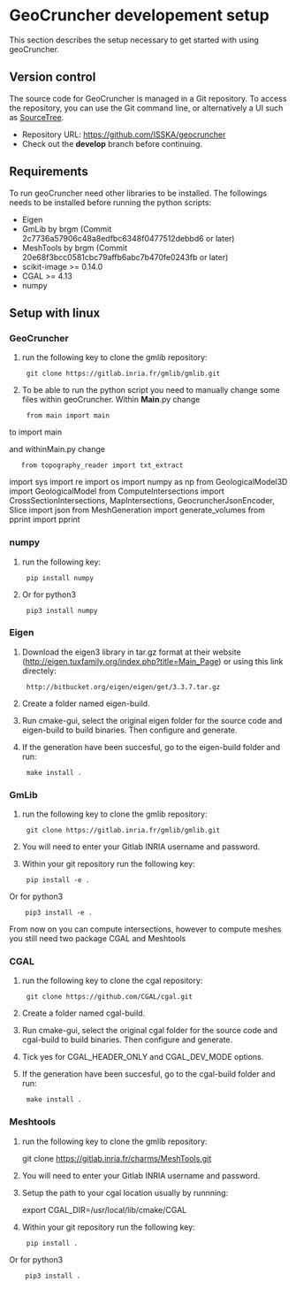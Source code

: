GeoCruncher developement setup
===============================
This section describes the setup necessary to get started with using geoCruncher.

## Version control

The source code for GeoCruncher is managed in a Git repository. To access the repository, you can use the Git command line, or alternatively a UI such as [SourceTree](http://sourcetreeapp.com).
* Repository URL: https://github.com/ISSKA/geocruncher
* Check out the **develop** branch before continuing.

## Requirements

To run geoCruncher need other libraries to be installed. The followings needs to be installed before running the python scripts:

* Eigen
* GmLib by brgm (Commit 2c7736a57906c48a8edfbc6348f0477512debbd6 or later)
* MeshTools by brgm (Commit 20e68f3bcc0581cbc79affb6abc7b470fe0243fb or later)
* scikit-image >= 0.14.0
* CGAL >= 4.13
* numpy
 
##  Setup with linux 

### GeoCruncher

1. run the following key to clone the gmlib repository:

        git clone https://gitlab.inria.fr/gmlib/gmlib.git

2. To be able to run the python script you need to manually change some files within geoCruncher. Within __Main__.py change

        from main import main
to
       import main

and withinMain.py change

       from topography_reader import txt_extract
import sys
import re
import os
import numpy as np
from GeologicalModel3D import GeologicalModel
from ComputeIntersections import CrossSectionIntersections, MapIntersections, GeocruncherJsonEncoder, Slice
import json
from MeshGeneration import generate_volumes
from pprint import pprint

### numpy

1. run the following key:
	
        pip install numpy

2. Or for python3
	
        pip3 install numpy

### Eigen

1. Download the eigen3 library in tar.gz format at their website (http://eigen.tuxfamily.org/index.php?title=Main_Page) or using this link directely:
	
        http://bitbucket.org/eigen/eigen/get/3.3.7.tar.gz

2. Create a folder named eigen-build.

3. Run cmake-gui, select the original eigen folder for the source code and eigen-build to build binaries. Then configure and generate.

4. If the generation have been succesful, go to the eigen-build folder and run:
	
        make install .

### GmLib

1. run the following key to clone the gmlib repository:

        git clone https://gitlab.inria.fr/gmlib/gmlib.git

2. You will need to enter your Gitlab INRIA username and password.

3. Within your git repository run the following key:
	
        pip install -e .

Or for python3
	
        pip3 install -e .

From now on you can compute intersections, however to compute meshes you still need two package CGAL and Meshtools

### CGAL

1. run the following key to clone the cgal repository:
	
        git clone https://github.com/CGAL/cgal.git

2. Create a folder named cgal-build.

3. Run cmake-gui, select the original cgal folder for the source code and cgal-build to build binaries. Then configure and generate.

4. Tick yes for CGAL_HEADER_ONLY and CGAL_DEV_MODE options.

5. If the generation have been succesful, go to the cgal-build folder and run:

        make install .

### Meshtools

1. run the following key to clone the gmlib repository:
	
	git clone https://gitlab.inria.fr/charms/MeshTools.git

2. You will need to enter your Gitlab INRIA username and password.

3. Setup the path to your cgal location usually by runnning:
	
	export CGAL_DIR=/usr/local/lib/cmake/CGAL

4. Within your git repository run the following key:
	
        pip install .

Or for python3
	
        pip3 install .
